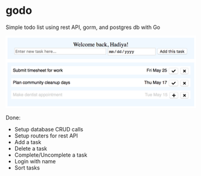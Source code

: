 # godo
Simple todo list using rest API, gorm, and postgres db with Go

![alt text](GoDoList.png)

Done:
 - Setup database CRUD calls
 - Setup routers for rest API
 - Add a task
 - Delete a task
 - Complete/Uncomplete a task
 - Login with name
 - Sort tasks
